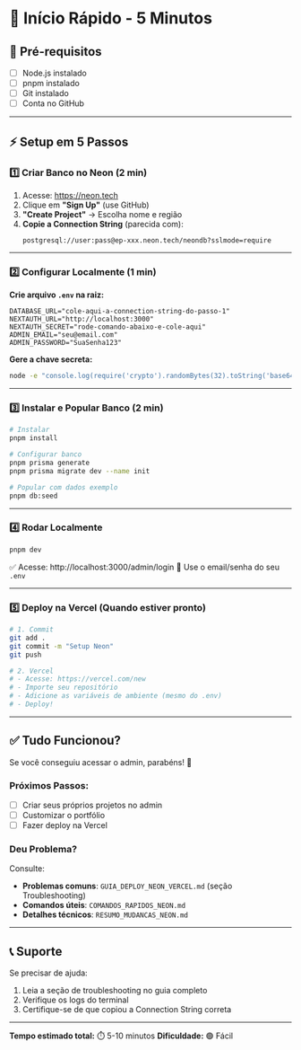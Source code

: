 # 🚀 Início Rápido - 5 Minutos

## 📝 Pré-requisitos

- [ ] Node.js instalado
- [ ] pnpm instalado
- [ ] Git instalado
- [ ] Conta no GitHub

---

## ⚡ Setup em 5 Passos

### 1️⃣ Criar Banco no Neon (2 min)

1. Acesse: https://neon.tech
2. Clique em **"Sign Up"** (use GitHub)
3. **"Create Project"** → Escolha nome e região
4. **Copie a Connection String** (parecida com):
   ```
   postgresql://user:pass@ep-xxx.neon.tech/neondb?sslmode=require
   ```

---

### 2️⃣ Configurar Localmente (1 min)

**Crie arquivo `.env` na raiz:**

```env
DATABASE_URL="cole-aqui-a-connection-string-do-passo-1"
NEXTAUTH_URL="http://localhost:3000"
NEXTAUTH_SECRET="rode-comando-abaixo-e-cole-aqui"
ADMIN_EMAIL="seu@email.com"
ADMIN_PASSWORD="SuaSenha123"
```

**Gere a chave secreta:**

```bash
node -e "console.log(require('crypto').randomBytes(32).toString('base64'))"
```

---

### 3️⃣ Instalar e Popular Banco (2 min)

```bash
# Instalar
pnpm install

# Configurar banco
pnpm prisma generate
pnpm prisma migrate dev --name init

# Popular com dados exemplo
pnpm db:seed
```

---

### 4️⃣ Rodar Localmente

```bash
pnpm dev
```

✅ Acesse: http://localhost:3000/admin/login
📧 Use o email/senha do seu `.env`

---

### 5️⃣ Deploy na Vercel (Quando estiver pronto)

```bash
# 1. Commit
git add .
git commit -m "Setup Neon"
git push

# 2. Vercel
# - Acesse: https://vercel.com/new
# - Importe seu repositório
# - Adicione as variáveis de ambiente (mesmo do .env)
# - Deploy!
```

---

## ✅ Tudo Funcionou?

Se você conseguiu acessar o admin, parabéns! 🎉

### Próximos Passos:

- [ ] Criar seus próprios projetos no admin
- [ ] Customizar o portfólio
- [ ] Fazer deploy na Vercel

### Deu Problema?

Consulte:

- **Problemas comuns**: `GUIA_DEPLOY_NEON_VERCEL.md` (seção Troubleshooting)
- **Comandos úteis**: `COMANDOS_RAPIDOS_NEON.md`
- **Detalhes técnicos**: `RESUMO_MUDANCAS_NEON.md`

---

## 📞 Suporte

Se precisar de ajuda:

1. Leia a seção de troubleshooting no guia completo
2. Verifique os logs do terminal
3. Certifique-se de que copiou a Connection String correta

---

**Tempo estimado total:** ⏱️ 5-10 minutos
**Dificuldade:** 🟢 Fácil




